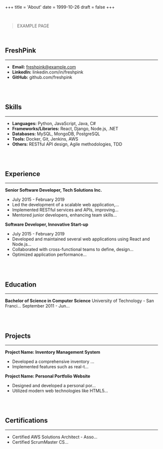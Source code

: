 +++
title = 'About'
date = 1999-10-26
draft = false
+++

<br>

> EXAMPLE PAGE

<br>


## FreshPink
---
- **Email:** freshpink@example.com
- **LinkedIn:** linkedin.com/in/freshpink
- **GitHub:** github.com/freshpink

<br>
<br>

## Skills
---
- **Languages:** Python, JavaScript, Java, C#
- **Frameworks/Libraries:** React, Django, Node.js, .NET
- **Databases:** MySQL, MongoDB, PostgreSQL
- **Tools:** Docker, Git, Jenkins, AWS
- **Others:** RESTful API design, Agile methodologies, TDD

<br>
<br>

## Experience
---
**Senior Software Developer, Tech Solutions Inc.**
- July 2015 - February 2019
- Led the development of a scalable web application,...
- Implemented RESTful services and APIs, improving...
- Mentored junior developers, enhancing team skills...

**Software Developer, Innovative Start-up**
- July 2015 - February 2019
- Developed and maintained several web applications using React and Node.js...
- Collaborated with cross-functional teams to define, design...
- Optimized application performance...

<br>
<br>

## Education
---
**Bachelor of Science in Computer Science**
University of Technology - San Franci...
September 2011 - Jun...

<br>
<br>

## Projects
---
**Project Name: Inventory Management System**
- Developed a comprehensive inventory ...
- Implemented features such as real-t...

**Project Name: Personal Portfolio Website**
- Designed and developed a personal por...
- Utilized modern web technologies like HTML5...

<br>
<br>

## Certifications
---
- Certified AWS Solutions Architect - Asso...
- Certified ScrumMaster CS...
